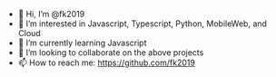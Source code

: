 - 👋 Hi, I’m @fk2019
- 👀 I’m interested in Javascript, Typescript, Python, MobileWeb, and Cloud
- 🌱 I’m currently learning Javascript
- 💞️ I’m looking to collaborate on the above projects
- 📫 How to reach me: https://github.com/fk2019

<!---
fk2019/fk2019 is a ✨ special ✨ repository because its `README.md` (this file) appears on your GitHub profile.
You can click the Preview link to take a look at your changes.
--->
